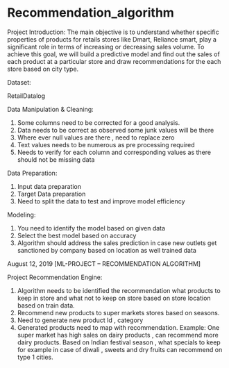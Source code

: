 # Recommendation_algorithm

Project Introduction:
The main objective is to understand whether specific properties of products for
retails stores like Dmart, Reliance smart, play a significant role in terms of increasing
or decreasing sales volume. To achieve this goal, we will build a predictive model and
find out the sales of each product at a particular store and draw recommendations
for the each store based on city type.

Dataset:

RetailDatalog

Data Manipulation &amp; Cleaning:

1. Some columns need to be corrected for a good analysis.
2. Data needs to be correct as observed some junk values will be there
3. Where ever null values are there , need to replace zero
4. Text values needs to be numerous as pre processing required
5. Needs to verify for each column and corresponding values as there
should not be missing data

Data Preparation:

1. Input data preparation
2. Target Data preparation
3. Need to split the data to test and improve model efficiency

Modeling:
1. You need to identify the model based on given data
2. Select the best model based on accuracy
3. Algorithm should address the sales prediction in case new outlets get sanctioned by
company based on location as well trained data

August 12, 2019 [ML-PROJECT – RECOMMENDATION ALGORITHM]

Project
Recommendation Engine:

1. Algorithm needs to be identified the recommendation what products to keep in store
and what not to keep on store based on store location based on train data.
2. Recommend new products to super markets stores based on seasons.
3. Need to generate new product Id , category
4. Generated products need to map with recommendation.
Example: One super market has high sales on dairy products , can recommend more dairy products.
Based on Indian festival season , what specials to keep for example in case of diwali , sweets and dry
fruits can recommend on type 1 cities.
